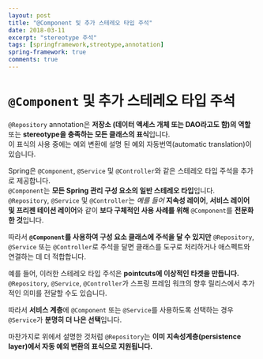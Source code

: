 ```yaml
---
layout: post
title: "@Component 및 추가 스테레오 타입 주석"
date: 2018-03-11
excerpt: "stereotype 주석"
tags: [springframework,streotype,annotation]
spring-framework: true
comments: true
---
```



# `@Component` 및 추가 스테레오 타입 주석

`@Repository` annotation은 **저장소 (데이터 액세스 개체 또는 DAO라고도 함)의 역할** 또는
**stereotype을 충족하는 모든 클래스의 표식**입니다.  
이 표식의 사용 중에는 예외 변환에 설명 된 예외 자동번역(automatic translation)이 있습니다.  

Spring은 `@Component`, `@Service` 및 `@Controller`와 같은 스테레오 타입 주석을 추가로 제공합니다.  
`@Component`는 **모든 Spring 관리 구성 요소의 일반 스테레오 타입**입니다.  
`@Repository`, `@Service` 및 `@Controller`는 *예를 들어* **지속성 레이어**, **서비스 레이어 및 프리젠 테이션 레이어**와 같이
**보다 구체적인 사용 사례를 위해** `@Component`를 **전문화 한 것**입니다.  

따라서 **`@Component`를 사용하여 구성 요소 클래스에 주석을 달 수 있지만**
`@Repository`, `@Service` 또는 `@Controller`로 주석을 달면
클래스를 도구로 처리하거나 애스펙트와 연결하는 데 더 적합합니다.  

예를 들어, 이러한 스테레오 타입 주석은 **pointcuts에 이상적인 타겟을 만듭니다.**  
`@Repository`, `@Service`, `@Controller`가 스프링 프레임 워크의 향후 릴리스에서 추가적인 의미를 전달할 수도 있습니다.  

따라서 **서비스 계층**에 `@Component` 또는 `@Service`를 사용하도록 선택하는 경우
`@Service`가 **분명히 더 나은 선택**입니다.  

마찬가지로 위에서 설명한 것처럼 `@Repository`는
**이미 지속성계층(persistence layer)에서 자동 예외 변환의 표식으로 지원됩니다.**
